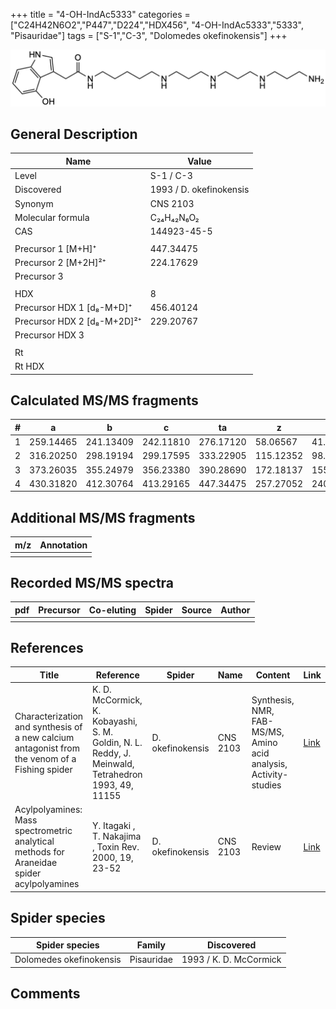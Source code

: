 +++
title = "4-OH-IndAc5333"
categories = ["C24H42N6O2","P447","D224","HDX456",
"4-OH-IndAc5333","5333",
"Pisauridae"]
tags = ["S-1","C-3",
"Dolomedes okefinokensis"]
+++

![](/img/4-OH-IndAc5333.png)

## General Description

| Name                        | Value                   |
|-----------------------------|-------------------------|
| Level                       | S-1 / C-3                      |
| Discovered                  | 1993 / D. okefinokensis |
| Synonym                     | CNS 2103                |
| Molecular formula           | C₂₄H₄₂N₆O₂              |
| CAS                         | 144923-45-5             |
|                             |                         |
| Precursor 1 [M+H]⁺          | 447.34475               |
| Precursor 2 [M+2H]²⁺        | 224.17629               |
| Precursor 3                 |                         |
|                             |                         |
| HDX                         | 8                       |
| Precursor HDX 1 [d₈-M+D]⁺   | 456.40124               |
| Precursor HDX 2 [d₈-M+2D]²⁺ | 229.20767               |
| Precursor HDX 3             |                         |
|                             |                         |
| Rt                          |                         |
| Rt HDX                      |                         |

## Calculated MS/MS fragments

| # | a         | b         | c         | ta        | z         | y         | tz        |
|---|-----------|-----------|-----------|-----------|-----------|-----------|-----------|
| 1 | 259.14465 | 241.13409 | 242.11810 | 276.17120 | 58.06567  | 41.03912  | 75.09222  |
| 2 | 316.20250 | 298.19194 | 299.17595 | 333.22905 | 115.12352 | 98.09697  | 132.15007 |
| 3 | 373.26035 | 355.24979 | 356.23380 | 390.28690 | 172.18137 | 155.15482 | 189.20792 |
| 4 | 430.31820 | 412.30764 | 413.29165 | 447.34475 | 257.27052 | 240.24397 | 274.29707 |

## Additional MS/MS fragments

| m/z       | Annotation |
|-----------|------------|
|           |            |

## Recorded MS/MS spectra

| pdf | Precursor | Co-eluting | Spider | Source | Author |
|-----|-----------|------------|--------|--------|--------|
|     |           |            |        |        |        |

## References

| Title     | Reference   | Spider    | Name   | Content  | Link |
|-----------|-------------|-----------|--------|----------|-----|
| Characterization and synthesis of a new calcium antagonist from the venom of a Fishing spider| K. D. McCormick, K. Kobayashi, S. M. Goldin, N. L. Reddy, J. Meinwald, Tetrahedron 1993, 49, 11155 | D. okefinokensis | CNS 2103 | Synthesis, NMR, FAB-MS/MS, Amino acid analysis, Activity-studies  | [Link](https://www.sciencedirect.com/science/article/pii/S0040402001818032) |
| Acylpolyamines: Mass spectrometric analytical methods for Araneidae spider acylpolyamines| Y. Itagaki , T. Nakajima , Toxin Rev. 2000, 19, 23-52 |D. okefinokensis | CNS 2103 | Review | [Link](https://www.tandfonline.com/doi/abs/10.1081/TXR-100100314) | 

## Spider species

| Spider species          | Family     | Discovered             |
|-------------------------|------------|------------------------|
| Dolomedes okefinokensis | Pisauridae | 1993 / K. D. McCormick |

## Comments